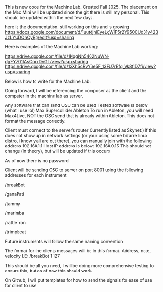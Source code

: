 This is new code for the Machine Lab. Created Fall 2025. The placement on the Mac Mini will be updated since the git there is still my personal. This should be updated within the next few days.


here is the documentation. still working on this and is growing
https://docs.google.com/document/d/1uutdjhiEyeLgWIF5r2Y9500Ud31y423JzLYUDOhCyBg/edit?usp=sharing

Here is examples of the Machine Lab working:

https://drive.google.com/file/d/1NqgNh5402NuWN-dgFYZ01IAsCorxDvGL/view?usp=sharing
https://drive.google.com/file/d/13Xh5cRvY6e5F_13FU7rEfg_Vk8flD7fi/view?usp=sharing



Below is how to write for the Machine Lab:

Going forward, I will be referencing the composer as the client and the computer in the machine lab as server.

Any software that can send OSC can be used
Tested software is below (what I use lol)
  Max
  Supercollider
  Ableton
    To run in Ableton, you will need Max4Live, NOT the OSC send that is already within Ableton. This does not format the message correctly. 
    
Client must connect to the server’s router
Currently listed as Skynet:)
If this does not show up in network settings (or your using some bizarre linux distro, i know y’all are out there), you can manually join with the following address
  192.168.1.1
    Host IP address is below:
      192.168.0.15
      This should not change (in theory), but will be updated if this occurs
      
  As of now there is no password
  
Client will be sending OSC to server on port 8001 using the following addresses for each instrument

  /breakBot
  
  /ganaPati
  
  /tammy
  
  /marimba
  
  /rattleTron
  
  /trimpbeat
  
  Future instruments will follow the same naming convention
  
The format for the clients messages will be in this format. Address, note, velocity
    I.E: /breakBot 1 127

    
This should be all you need, I will be doing more comprehensive testing to ensure this, but as of now this should work.

On Github, I will put templates for how to send the signals for ease of use for client to use
